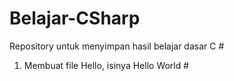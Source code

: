 # Belajar-CSharp
Repository untuk menyimpan hasil belajar dasar C #

1. Membuat file Hello, isinya Hello World #
